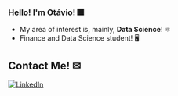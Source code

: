 ### Hello! I'm Otávio! 🎆


- My area of interest is, mainly, **Data Science**! ⚛️
- Finance and Data Science student! 🖥️

## Contact Me! ✉
[![LinkedIn](https://img.shields.io/badge/LinkedIn-0077B5?style=for-the-badge&logo=linkedin&logoColor=white)](https://www.linkedin.com/in/otaviosotnas/)
